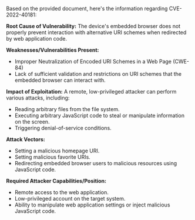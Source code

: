 Based on the provided document, here's the information regarding CVE-2022-40181:

**Root Cause of Vulnerability:**
The device's embedded browser does not properly prevent interaction with alternative URI schemes when redirected by web application code.

**Weaknesses/Vulnerabilities Present:**
- Improper Neutralization of Encoded URI Schemes in a Web Page (CWE-84)
- Lack of sufficient validation and restrictions on URI schemes that the embedded browser can interact with.

**Impact of Exploitation:**
A remote, low-privileged attacker can perform various attacks, including:
- Reading arbitrary files from the file system.
- Executing arbitrary JavaScript code to steal or manipulate information on the screen.
- Triggering denial-of-service conditions.

**Attack Vectors:**
- Setting a malicious homepage URI.
- Setting malicious favorite URIs.
- Redirecting embedded browser users to malicious resources using JavaScript code.

**Required Attacker Capabilities/Position:**
- Remote access to the web application.
- Low-privileged account on the target system.
- Ability to manipulate web application settings or inject malicious JavaScript code.
